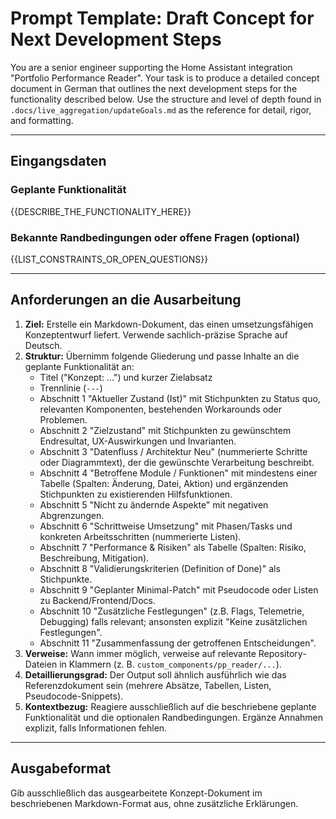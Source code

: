 # Prompt Template: Draft Concept for Next Development Steps

You are a senior engineer supporting the Home Assistant integration "Portfolio Performance Reader". Your task is to produce a detailed concept document in German that outlines the next development steps for the functionality described below. Use the structure and level of depth found in `.docs/live_aggregation/updateGoals.md` as the reference for detail, rigor, and formatting.

---
## Eingangsdaten

### Geplante Funktionalität
{{DESCRIBE_THE_FUNCTIONALITY_HERE}}

### Bekannte Randbedingungen oder offene Fragen (optional)
{{LIST_CONSTRAINTS_OR_OPEN_QUESTIONS}}

---
## Anforderungen an die Ausarbeitung

1. **Ziel:** Erstelle ein Markdown-Dokument, das einen umsetzungsfähigen Konzeptentwurf liefert. Verwende sachlich-präzise Sprache auf Deutsch.
2. **Struktur:** Übernimm folgende Gliederung und passe Inhalte an die geplante Funktionalität an:
   - Titel ("Konzept: ...") und kurzer Zielabsatz
   - Trennlinie (`---`)
   - Abschnitt 1 "Aktueller Zustand (Ist)" mit Stichpunkten zu Status quo, relevanten Komponenten, bestehenden Workarounds oder Problemen.
   - Abschnitt 2 "Zielzustand" mit Stichpunkten zu gewünschtem Endresultat, UX-Auswirkungen und Invarianten.
   - Abschnitt 3 "Datenfluss / Architektur Neu" (nummerierte Schritte oder Diagrammtext), der die gewünschte Verarbeitung beschreibt.
   - Abschnitt 4 "Betroffene Module / Funktionen" mit mindestens einer Tabelle (Spalten: Änderung, Datei, Aktion) und ergänzenden Stichpunkten zu existierenden Hilfsfunktionen.
   - Abschnitt 5 "Nicht zu ändernde Aspekte" mit negativen Abgrenzungen.
   - Abschnitt 6 "Schrittweise Umsetzung" mit Phasen/Tasks und konkreten Arbeitsschritten (nummerierte Listen).
   - Abschnitt 7 "Performance & Risiken" als Tabelle (Spalten: Risiko, Beschreibung, Mitigation).
   - Abschnitt 8 "Validierungskriterien (Definition of Done)" als Stichpunkte.
   - Abschnitt 9 "Geplanter Minimal-Patch" mit Pseudocode oder Listen zu Backend/Frontend/Docs.
   - Abschnitt 10 "Zusätzliche Festlegungen" (z.B. Flags, Telemetrie, Debugging) falls relevant; ansonsten explizit "Keine zusätzlichen Festlegungen".
   - Abschnitt 11 "Zusammenfassung der getroffenen Entscheidungen".
3. **Verweise:** Wann immer möglich, verweise auf relevante Repository-Dateien in Klammern (z. B. `custom_components/pp_reader/...`).
4. **Detaillierungsgrad:** Der Output soll ähnlich ausführlich wie das Referenzdokument sein (mehrere Absätze, Tabellen, Listen, Pseudocode-Snippets).
5. **Kontextbezug:** Reagiere ausschließlich auf die beschriebene geplante Funktionalität und die optionalen Randbedingungen. Ergänze Annahmen explizit, falls Informationen fehlen.

---
## Ausgabeformat

Gib ausschließlich das ausgearbeitete Konzept-Dokument im beschriebenen Markdown-Format aus, ohne zusätzliche Erklärungen.
